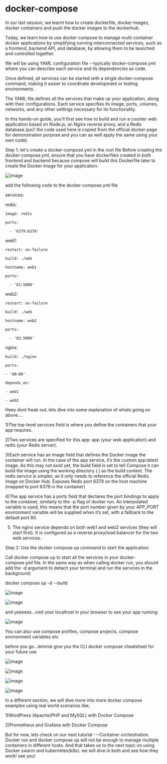 # docker-compose
In our last session, we learnt how to create dockerfile, docker images, docker containers and push the docker images to the dockerhub.

Today, we learn how to use docker compose to manage multi-container docker applications by simplifying running interconnected services, such as a frontend, backend API, and database, by allowing them to be launched and controlled together.

We will be using YAML configuration file --typically docker-compose.yml  where you can describe each service and its dependencies as code.

Once defined, all services can be started with a single docker-compose command, making it easier to coordinate development or testing environments.

The YAML file defines all the services that make up your application, along with their configurations. Each service specifies its image, ports, volumes, networks, and any other settings necessary for its functionality.

In this hands-on guide, you'll first see how to build and run a counter web application based on Node.js, an Nginx reverse proxy, and a Redis database.(ps// the code used here is copied from the official docker page for demonstration purpose and you can as well apply the same using your own code).

Step 1: let's create a docker-compose.yml in the root file
Before creating the docker-compose.yml, ensure that you have dockerfiles created in both frontend and backend because compose will build this Dockerfile later to create the Docker image for your application.

![image](https://github.com/user-attachments/assets/d35f0e04-c85f-4f78-a54b-518cc3e52b8b)

add the following code to the docker-compose.yml file

services:

  redis:
  
    image: redis
    
    ports:
    
      - '6379:6379'
      
  web1:
  
    restart: on-failure
    
    build: ./web
    
    hostname: web1
    
    ports:
    
      - '81:5000'
      
  web2:
  
    restart: on-failure
    
    build: ./web
    
    hostname: web2
    
    ports:
    
      - '82:5000'
      
  nginx:
  
    build: ./nginx
    
    ports:
    
    - '80:80'
    
    depends_on:
    
    - web1
    
    - web2

Heey dont freak out..lets dive into some explanation of whats going on above....

1)The top-level services field is where you define the containers that your app requires.

2)Two services are specified for this app: app (your web application) and redis (your Redis server).

3)Each service has an image field that defines the Docker image the container will run. In the case of the app service, it’s the custom app:latest image. As this may not exist yet, the build field is set to tell Compose it can build the image using the working directory (.) as the build context. The redis service is simpler, as it only needs to reference the official Redis image on Docker Hub. Exposes Redis port 6379 on the host machine (mapped to port 6379 in the container)

4)The app service has a ports field that declares the port bindings to apply to the container, similarly to the  -p flag of docker run. An interpolated variable is used; this means that the port number given by your APP_PORT environment variable will be supplied when it’s set, with a fallback to the default port 80.

5) The nginx service depends on both web1 and web2 services (they will start first). It is configured as a reverse proxy/load balancer for the two web services.


Step 2: Use the docker compose up command to start the application:

Call docker compose up to start all the services in your docker-compose.yml file. In the same way as when calling docker run, you should add the -d argument to detach your terminal and run the services in the background:

   docker compose up -d --build

   ![image](https://github.com/user-attachments/assets/13e81912-70ed-4a9c-a63c-6d6230e6b59e)

   ![image](https://github.com/user-attachments/assets/ef064474-b4f2-4197-baff-27fbd4152645)

   and yeeeees...visit your localhost in your browser to see your app running

   ![image](https://github.com/user-attachments/assets/3a0b646d-7f80-4db4-b174-3e6a57d85c74)

   You can also use compose profiles, compose projects, compose environment variables etc

   before you go...lemmie give you the CLI docker compose cheatsheet for your future use

   ![image](https://github.com/user-attachments/assets/d65a98ac-4885-4192-8a31-c1af003a168d)

   ![image](https://github.com/user-attachments/assets/c1a997d0-aad6-41b9-9bbe-685df4bf66f9)

   ![image](https://github.com/user-attachments/assets/5839fdbf-cf38-44ec-9e9c-466b9bf5806a)

   ![image](https://github.com/user-attachments/assets/4e67652a-63da-46d5-a40d-04304e10cdf3)

In a different section, we will dive more into more docker compose examples using real world scenarios like;

1)WordPress (Apache/PHP and MySQL) with Docker Compose

2)Prometheus and Grafana with Docker Compose

But for now, lets check on our next tutorial ---Container orchestration. Docker run and docker compose up will not be enough to manage multiple containers in different hosts. And that takes us to the next topic on using Docker swarm and kubernetes(k8s). we will dive in both and see how they work! see you!





